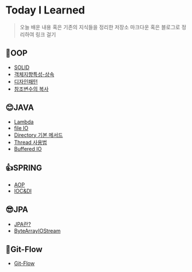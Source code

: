 # Today I Learned
> 오늘 배운 내용 혹은 기존의 지식들을 정리한 저장소
> 마크다운 혹은 블로그로 정리하여 링크 걸기

## 🙌OOP
- [SOLID](https://github.com/hyojin107/TIL/blob/main/OOP/SOLID.md)
- [객체지향특성-상속](https://github.com/hyojin107/TIL/blob/main/OOP/%EA%B0%9D%EC%B2%B4%EC%A7%80%ED%96%A5%ED%8A%B9%EC%84%B1-%EC%83%81%EC%86%8D.md)
- [디자인패턴](https://github.com/hyojin107/TIL/blob/main/OOP/%EB%94%94%EC%9E%90%EC%9D%B8%ED%8C%A8%ED%84%B4.md)
- [참조변수의 복사](https://github.com/hyojin107/TIL/blob/main/OOP/%EC%B0%B8%EC%A1%B0%EB%B3%80%EC%88%98%EC%9D%98%20%EB%B3%B5%EC%82%AC.md)

## 😊JAVA
- [Lambda](https://github.com/hyojin107/TIL/blob/main/java/Lambda.md)
- [file IO](https://hyojin-blog.tistory.com/8)
- [Directory 기본 메서드](https://hyojin-blog.tistory.com/10)
- [Thread 사용법](https://hyojin-blog.tistory.com/11)
- [Buffered IO](https://hyojin-blog.tistory.com/12)

## 👍SPRING
- [AOP](https://github.com/hyojin107/TIL/blob/main/spring/AOP.md)
- [IOC&DI](https://github.com/hyojin107/TIL/blob/main/spring/IOC&DI.md)

## 😎JPA
- [JPA란?](https://hyojin-blog.tistory.com/5)
- [ByteArrayIOStream](https://hyojin-blog.tistory.com/9)

## 🎈Git-Flow
- [Git-Flow](https://hyojin-blog.tistory.com/7)



